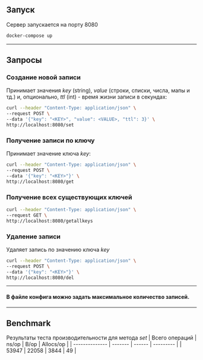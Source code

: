 ## Запуск
Сервер запускается на порту 8080

```sh
docker-compose up
```
---

## Запросы

### Создание новой записи
Принимает значения *key* (string), *value* (строки, списки, числа, мапы и тд.) и, опционально, *ttl* (int) - время жизни записи  в секундах:
```sh
curl --header "Content-Type: application/json" \
--request POST \
--data '{"key": "<KEY>", "value": <VALUE>, "ttl": 3}' \
http://localhost:8080/set
```

### Получение записи по ключу
Принимает значение ключа *key*:
```sh
curl --header "Content-Type: application/json" \
--request POST \
--data '{"key": "<KEY>"}' \
http://localhost:8080/get
```

### Получение всех существующих ключей
```sh
curl --header "Content-Type: application/json" \
--request GET \
http://localhost:8080/getallkeys
```

### Удаление записи
Удаляет запись по значению ключа *key*
```sh
curl --header "Content-Type: application/json" \
--request POST \
--data '{"key": "<KEY>"}' \
http://localhost:8080/del
```
---

#### В файле конфига можно задать максимальное количество записей.

---
## Benchmark
Результаты теста производительности для метода *set*
| Всего операций |  ns/op  |  B/op  | Allocs/op |
| -------------- | ------- | ------ | --------- |
|     53947      |  22058  |  3844  |    49     |
